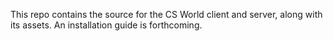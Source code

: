 This repo contains the source for the CS World client and server, along with its assets. An installation guide is forthcoming.